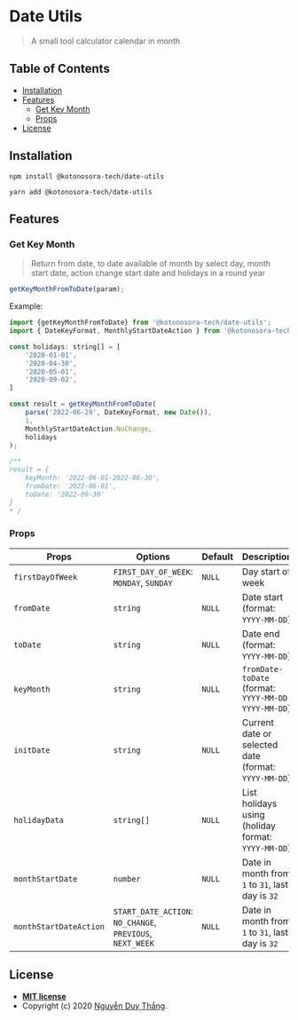 # Date Utils

> A small tool calculator calendar in month

## Table of Contents

- [Installation](#installation)
- [Features](#features)
  - [Get Key Month](#get-key-month)
  - [Props](#Props)
- [License](#license)

## Installation

```shell
npm install @kotonosora-tech/date-utils
```

```shell
yarn add @kotonosora-tech/date-utils
```

## Features

### Get Key Month

> Return from date, to date available of month by select day, month start date, action change start date and holidays in a round year

```javascript
getKeyMonthFromToDate(param);
```

Example:

```javascript
import {getKeyMonthFromToDate} from '@kotonosora-tech/date-utils';
import { DateKeyFormat, MonthlyStartDateAction } from '@kotonosora-tech/date-utils/constants';

const holidays: string[] = [
    '2020-01-01',
    '2020-04-30',
    '2020-05-01',
    '2020-09-02',
]

const result = getKeyMonthFromToDate(
    parse('2022-06-29', DateKeyFormat, new Date()),
    1,
    MonthlyStartDateAction.NoChange,
    holidays
);

/**
result = {
    keyMonth: '2022-06-01-2022-06-30',
    fromDate: '2022-06-01',
    toDate: '2022-06-30'
}
* /
```

### Props

| Props                  | Options                                                   | Default | Description                                          |
| ---------------------- | --------------------------------------------------------- | ------- | ---------------------------------------------------- |
| `firstDayOfWeek`       | `FIRST_DAY_OF_WEEK`: `MONDAY`, `SUNDAY`                   | `NULL`  | Day start of week                                    |
| `fromDate`             | `string`                                                  | `NULL`  | Date start (format: `YYYY-MM-DD`)                    |
| `toDate`               | `string`                                                  | `NULL`  | Date end (format: `YYYY-MM-DD`)                      |
| `keyMonth`             | `string`                                                  | `NULL`  | `fromDate-toDate` (format: `YYYY-MM-DD-YYYY-MM-DD`)  |
| `initDate`             | `string`                                                  | `NULL`  | Current date or selected date (format: `YYYY-MM-DD`) |
| `holidayData`          | `string[]`                                                | `NULL`  | List holidays using (holiday format: `YYYY-MM-DD`)   |
| `monthStartDate`       | `number`                                                  | `NULL`  | Date in month from `1` to `31`, last day is `32`     |
| `monthStartDateAction` | `START_DATE_ACTION`: `NO_CHANGE`, `PREVIOUS`, `NEXT_WEEK` | `NULL`  | Date in month from `1` to `31`, last day is `32`     |


## License

- **[MIT license](./LICENSE)**
- Copyright (c) 2020 [Nguyễn Duy Thắng](https://kotonosora.dev 'My CV Online').
